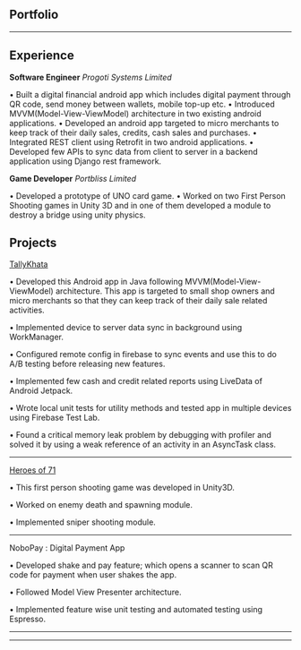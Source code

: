 ## Portfolio

---

## Experience

**Software Engineer**
*Progoti Systems Limited*

• Built a digital financial android app which includes digital payment through QR code, send money between wallets, mobile top-up etc.
• Introduced MVVM(Model-View-ViewModel) architecture in two existing android applications.
• Developed an android app targeted to micro merchants to keep track of their daily sales, credits, cash sales and
purchases.
• Integrated REST client using Retrofit in two android applications.
• Developed few APIs to sync data from client to server in a backend application using Django rest framework.

**Game Developer**
*Portbliss Limited*

• Developed a prototype of UNO card game.
• Worked on two First Person Shooting games in Unity 3D and in one of them developed a module to destroy a
bridge using unity physics.

## Projects

[TallyKhata](https://play.google.com/store/apps/details?id=com.progoti.tallykhata&hl=en&gl=US)

• Developed this Android app in Java following MVVM(Model-View-ViewModel) architecture. This app is targeted
to small shop owners and micro merchants so that they can keep track of their daily sale related activities.

• Implemented device to server data sync in background using WorkManager.

• Configured remote config in firebase to sync events and use this to do A/B testing before releasing new features.

• Implemented few cash and credit related reports using LiveData of Android Jetpack.

• Wrote local unit tests for utility methods and tested app in multiple devices using Firebase Test Lab.

• Found a critical memory leak problem by debugging with profiler and solved it by using a weak reference of an
activity in an AsyncTask class.



---
[Heroes of 71](https://play.google.com/store/apps/details?id=com.portbliss.ho71&hl=en&gl=US)

• This first person shooting game was developed in Unity3D.

• Worked on enemy death and spawning module.

• Implemented sniper shooting module.

---
NoboPay : Digital Payment App

• Developed shake and pay feature; which opens a scanner to scan QR code for payment when user shakes the app.

• Followed Model View Presenter architecture.

• Implemented feature wise unit testing and automated testing using Espresso.

---


---

